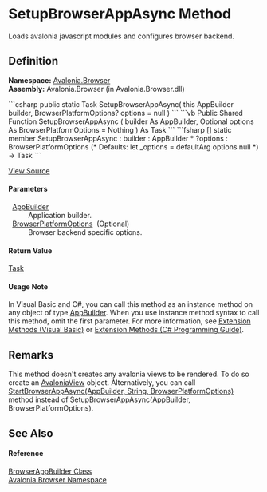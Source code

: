 # SetupBrowserAppAsync Method


Loads avalonia javascript modules and configures browser backend.



## Definition
**Namespace:** <a href="N_Avalonia_Browser">Avalonia.Browser</a>  
**Assembly:** Avalonia.Browser (in Avalonia.Browser.dll)

<Tabs groupId="api-code-preview">
<TabItem value="csharp" label="C#">
```csharp
public static Task SetupBrowserAppAsync(
	this AppBuilder builder,
	BrowserPlatformOptions? options = null
)
```
</TabItem>
<TabItem value="vb" label="VB">
```vb
<ExtensionAttribute>
Public Shared Function SetupBrowserAppAsync ( 
	builder As AppBuilder,
	Optional options As BrowserPlatformOptions = Nothing
) As Task
```
</TabItem>
<TabItem value="fsharp" label="F#">
```fsharp
[<ExtensionAttribute>]
static member SetupBrowserAppAsync : 
        builder : AppBuilder * 
        ?options : BrowserPlatformOptions 
(* Defaults:
        let _options = defaultArg options null
*)
-> Task 
```
</TabItem>
</Tabs>



<a href="https://github.com/AvaloniaUI/Avalonia/tree/master/src/Browser/Avalonia.Browser/BrowserAppBuilder.cs" title="View the source code">View Source</a>



#### Parameters
<dl><dt>  <a href="T_Avalonia_AppBuilder">AppBuilder</a></dt><dd>Application builder.</dd><dt>  <a href="T_Avalonia_Browser_BrowserPlatformOptions">BrowserPlatformOptions</a>  (Optional)</dt><dd>Browser backend specific options.</dd></dl>

#### Return Value
<a href="https://learn.microsoft.com/dotnet/api/system.threading.tasks.task" target="_blank" rel="noopener noreferrer">Task</a>

#### Usage Note
In Visual Basic and C#, you can call this method as an instance method on any object of type <a href="T_Avalonia_AppBuilder">AppBuilder</a>. When you use instance method syntax to call this method, omit the first parameter. For more information, see <a href="https://docs.microsoft.com/dotnet/visual-basic/programming-guide/language-features/procedures/extension-methods" target="_blank" rel="noopener noreferrer">Extension Methods (Visual Basic)</a> or <a href="https://docs.microsoft.com/dotnet/csharp/programming-guide/classes-and-structs/extension-methods" target="_blank" rel="noopener noreferrer">Extension Methods (C# Programming Guide)</a>.

## Remarks
This method doesn't creates any avalonia views to be rendered. To do so create an <a href="T_Avalonia_Browser_AvaloniaView">AvaloniaView</a> object. Alternatively, you can call <a href="M_Avalonia_Browser_BrowserAppBuilder_StartBrowserAppAsync">StartBrowserAppAsync(AppBuilder, String, BrowserPlatformOptions)</a> method instead of SetupBrowserAppAsync(AppBuilder, BrowserPlatformOptions).

## See Also


#### Reference
<a href="T_Avalonia_Browser_BrowserAppBuilder">BrowserAppBuilder Class</a>  
<a href="N_Avalonia_Browser">Avalonia.Browser Namespace</a>  

